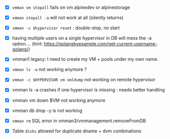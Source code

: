 - [x] `vmman vm stopall` fails on vm alpinedev or alpinestorage
- [x] `vmman stopall -a` will not work at all (silently returns)
- [x] `vmman -c $hypervisor reset` : double-stop, no start
- [x] having multiple users on a single hypervisor in DB will mess the -a option.... (hint: https://golangbyexample.com/get-current-username-golang/)

- [x] vmman1 legacy: I need to create my VM + pools under my own name.

- [x] `vmman ls -a` not working anymore ?
- [x] `vmman -c $HYPERVISOR vm xmldump` not working on remote hypervisor
- [x] vmman ls -a crashes if one hypervisor is missing : needs better handling
- [x] vmman vm down $VM not working anymore
- [x] vmman db drop -y is not working
- [x] `vmman rm` SQL error in vmman3/vmmanagement.removeFromDB
- [x] Table `disks` allowed for duplicate dname + dvm combinations